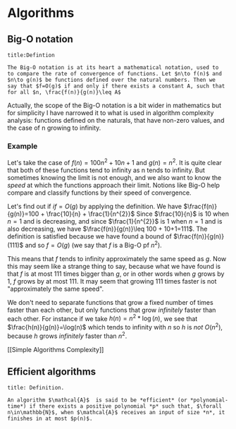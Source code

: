 # Algorithms
## Big-O notation

```ad-summary 
title:Defintion 

The Big-O notation is at its heart a mathematical notation, used to
to compare the rate of convergence of functions. Let $n\to f(n)$ and 
$n\to g(n)$ be functions defined over the natural numbers. Then we 
say that $f=O(g)$ if and only if there exists a constant A, such that 
for all $n, \frac{f(n)}{g(n)}\leq A$
```

Actually, the scope of the Big-O notation is a bit wider in mathematics but for 
simplicity I have narrowed it to what is used in algorithm complexity analysis: 
functions defined on the naturals, that have non-zero values, and the case of n
growing to infinity.

### Example

Let's take the case of $f(n)=100n^{2}+10n+1$ and $g(n)=n^{2}$. It is quite clear that both 
of these functions tend to infinity as n tends to infinity. But sometimes knowing the limit is not enough, and we also want to know the *speed* at which the functions approach their limit. Notions like Big-O help compare and classify functions by their speed of convergence. 

Let's find out if $if = O(g)$ by applying the definition. We have $\frac{f(n)}{g(n)}=100 + \frac{10}{n} + \frac{1}{n^{2}}$ Since $\frac{10}{n}$ is $10$ when $n=1$ and is decreasing, and since $\frac{1}{n^{2}}$ is 1 when $n=1$ and is also decreasing, we have $\frac{f(n)}{g(n)}\leq 100 + 10+1=111$. The definition is satisfied because we have found a bound of $\frac{f(n)}{g(n)}(111)$  and so $f=O(g)$ (we say that $f$ is a Big-O pf $n^{2}$).

This means that $f$ tends to infinity approximately the same speed as $g$. Now this may seem like a strange thing to say, because what we have found is that $f$ is at most $111$ times bigger than $g$, or in other words when $g$ grows by $1$, $f$ grows by at most $111$. It may seem that growing $111$ times faster is not "approximately the same speed". 

We don't need to separate functions that grow a fixed number of times faster than each other, but only functions that grow *infinitely* faster than each other. For instance if we take $h(n)=n^{2}*\log(n)$, we see that $\frac{h(n)}{g(n)}=\log(n)$ which tends to infinity with $n$ so $h$ is *not* $O(n^{2})$, because $h$ grows *infinitely* faster than $n^{2}$.

[[Simple Algorithms Complexity]]

## Efficient algorithms

``` ad-tldr
title: Definition.

An algorithm $\mathcal{A}$  is said to be *efficient* (or *polynomial-time*) if there exists a positive polynomial *p* such that, $\forall n\in\mathbb{N}$, when $\mathcal{A}$ receives an input of size *n*, it finishes in at most $p(n)$. 

```


